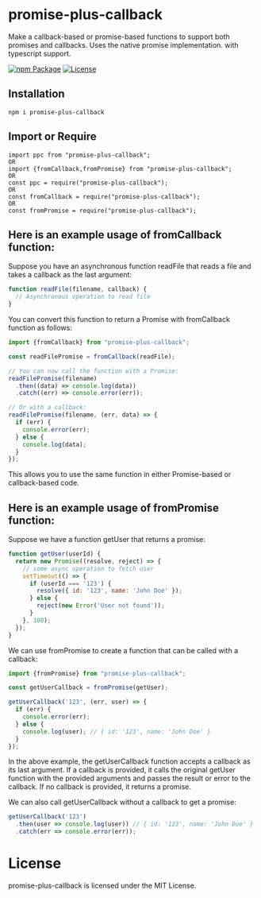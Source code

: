 # promise-plus-callback
Make a callback-based or promise-based functions to support both promises and callbacks.  Uses the native promise implementation. with typescript support.

[![npm Package](https://img.shields.io/npm/v/promise-plus-callback.svg)](https://www.npmjs.org/package/promise-plus-callback)
[![License](https://img.shields.io/npm/l/promise-plus-callback.svg)](https://github.com/AdarshHatkar/promise-plus-callback/blob/main/LICENSE)


Installation
------------

    npm i promise-plus-callback


Import or Require
-----------------
    import ppc from "promise-plus-callback";
    OR
    import {fromCallback,fromPromise} from "promise-plus-callback";
    OR
    const ppc = require("promise-plus-callback");
    OR
    const fromCallback = require("promise-plus-callback");
    OR
    const fromPromise = require("promise-plus-callback");

## Here is an example usage of fromCallback function:

Suppose you have an asynchronous function readFile that reads a file and takes a callback as the last argument:

```js
function readFile(filename, callback) {
  // Asynchronous operation to read file
}
```
You can convert this function to return a Promise with fromCallback function as follows:
```js
import {fromCallback} from "promise-plus-callback";

const readFilePromise = fromCallback(readFile);

// You can now call the function with a Promise:
readFilePromise(filename)
  .then((data) => console.log(data))
  .catch((err) => console.error(err));

// Or with a callback:
readFilePromise(filename, (err, data) => {
  if (err) {
    console.error(err);
  } else {
    console.log(data);
  }
});
```
This allows you to use the same function in either Promise-based or callback-based code.


## Here is an example usage of fromPromise function:

Suppose we have a function getUser that returns a promise:
```js
function getUser(userId) {
  return new Promise((resolve, reject) => {
    // some async operation to fetch user
    setTimeout(() => {
      if (userId === '123') {
        resolve({ id: '123', name: 'John Doe' });
      } else {
        reject(new Error('User not found'));
      }
    }, 100);
  });
}
```
We can use fromPromise to create a function that can be called with a callback:
```js
import {fromPromise} from "promise-plus-callback";

const getUserCallback = fromPromise(getUser);

getUserCallback('123', (err, user) => {
  if (err) {
    console.error(err);
  } else {
    console.log(user); // { id: '123', name: 'John Doe' }
  }
});
```
In the above example, the getUserCallback function accepts a callback as its last argument. If a callback is provided, it calls the original getUser function with the provided arguments and passes the result or error to the callback. If no callback is provided, it returns a promise.

We can also call getUserCallback without a callback to get a promise:
```js
getUserCallback('123')
  .then(user => console.log(user)) // { id: '123', name: 'John Doe' }
  .catch(err => console.error(err));
```

# License
promise-plus-callback is licensed under the MIT License.